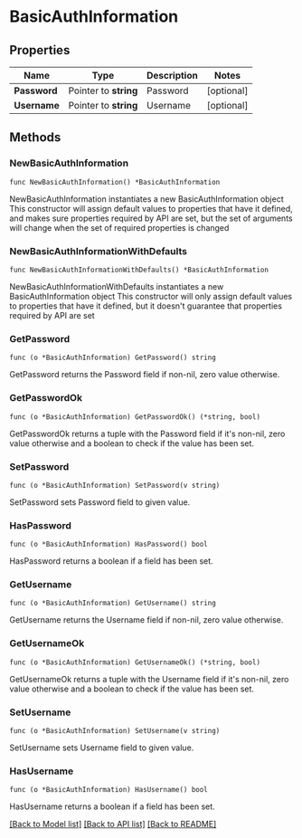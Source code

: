 # BasicAuthInformation

## Properties

Name | Type | Description | Notes
------------ | ------------- | ------------- | -------------
**Password** | Pointer to **string** | Password | [optional] 
**Username** | Pointer to **string** | Username | [optional] 

## Methods

### NewBasicAuthInformation

`func NewBasicAuthInformation() *BasicAuthInformation`

NewBasicAuthInformation instantiates a new BasicAuthInformation object
This constructor will assign default values to properties that have it defined,
and makes sure properties required by API are set, but the set of arguments
will change when the set of required properties is changed

### NewBasicAuthInformationWithDefaults

`func NewBasicAuthInformationWithDefaults() *BasicAuthInformation`

NewBasicAuthInformationWithDefaults instantiates a new BasicAuthInformation object
This constructor will only assign default values to properties that have it defined,
but it doesn't guarantee that properties required by API are set

### GetPassword

`func (o *BasicAuthInformation) GetPassword() string`

GetPassword returns the Password field if non-nil, zero value otherwise.

### GetPasswordOk

`func (o *BasicAuthInformation) GetPasswordOk() (*string, bool)`

GetPasswordOk returns a tuple with the Password field if it's non-nil, zero value otherwise
and a boolean to check if the value has been set.

### SetPassword

`func (o *BasicAuthInformation) SetPassword(v string)`

SetPassword sets Password field to given value.

### HasPassword

`func (o *BasicAuthInformation) HasPassword() bool`

HasPassword returns a boolean if a field has been set.

### GetUsername

`func (o *BasicAuthInformation) GetUsername() string`

GetUsername returns the Username field if non-nil, zero value otherwise.

### GetUsernameOk

`func (o *BasicAuthInformation) GetUsernameOk() (*string, bool)`

GetUsernameOk returns a tuple with the Username field if it's non-nil, zero value otherwise
and a boolean to check if the value has been set.

### SetUsername

`func (o *BasicAuthInformation) SetUsername(v string)`

SetUsername sets Username field to given value.

### HasUsername

`func (o *BasicAuthInformation) HasUsername() bool`

HasUsername returns a boolean if a field has been set.


[[Back to Model list]](../README.md#documentation-for-models) [[Back to API list]](../README.md#documentation-for-api-endpoints) [[Back to README]](../README.md)



